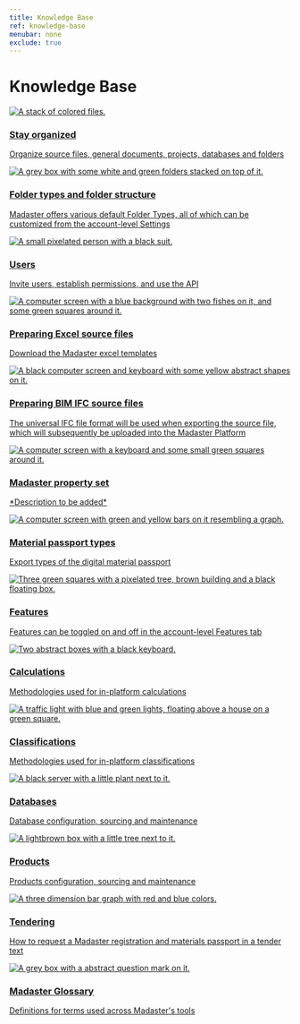 ```yaml
---
title: Knowledge Base
ref: knowledge-base
menubar: none
exclude: true
---
```


<div class="overview-content">
  <div class="overview-content-wrapper">
    <h1>Knowledge Base</h1>
    <a class="overview-link" href="./knowledge-base/stay-organized">
      <div class="overview-item">
        <div class="resource-item-left">
          <img class="resource-item-image" src="/assets/images/stay-organized.png" alt="A stack of colored files.">
        </div>
        <div class="resource-item-right">
          <h3>
            Stay organized
          </h3>
          <p>
            Organize source files, general documents, projects, databases and folders
          </p>
        </div>
      </div>
    </a>
    <a class="overview-link" href="./knowledge-base/folder-types-and-folder-structure">
      <div class="overview-item">
        <div class="resource-item-left">
          <img class="resource-item-image" src="/assets/images/folder-types-and-folder-structure.png" alt="A grey box with some white and green folders stacked on top of it.">
        </div>
        <div class="resource-item-right">
          <h3>
            Folder types and folder structure
          </h3>
          <p>
            Madaster offers various default Folder Types, all of which can be customized from the account-level Settings
          </p>
        </div>
      </div>
    </a>
    <a class="overview-link" href="./knowledge-base/users">
      <div class="overview-item">
        <div class="resource-item-left">
          <img class="resource-item-image" src="/assets/images/users.png" alt="A small pixelated person with a black suit.">
        </div>
        <div class="resource-item-right">
          <h3>
            Users
          </h3>
          <p>
            Invite users, establish permissions, and use the API
          </p>
        </div>
      </div>
    </a>
    <a class="overview-link" href="./knowledge-base/preparing-excel-source-files">
      <div class="overview-item">
        <div class="resource-item-left">
          <img class="resource-item-image" src="/assets/images/preparing-excel-source-files.png" alt="A computer screen with a blue background with two fishes on it, and some green squares around it.">
        </div>
        <div class="resource-item-right">
          <h3>
            Preparing Excel source files
          </h3>
          <p>
            Download the Madaster excel templates
          </p>
        </div>
      </div>
    </a>
    <a class="overview-link" href="./knowledge-base/preparing-bim-ifc-source-files">
      <div class="overview-item">
        <div class="resource-item-left">
          <img class="resource-item-image" src="/assets/images/preparing-bim-ifc-source-files.png" alt="A black computer screen and keyboard with some yellow abstract shapes on it.">
        </div>
        <div class="resource-item-right">
          <h3>
            Preparing BIM IFC source files
          </h3>
          <p>
            The universal IFC file format will be used when exporting the source file, which will subsequently be uploaded into the Madaster Platform
          </p>
        </div>
      </div>
    </a>
    <a class="overview-link" href="./knowledge-base/madaster-property-set">
      <div class="overview-item">
        <div class="resource-item-left">
          <img class="resource-item-image" src="/assets/images/madaster-property-set.png" alt="A computer screen with a keyboard and some small green squares around it.">
        </div>
        <div class="resource-item-right">
          <h3>
            Madaster property set
          </h3>
          <p>
            *Description to be added*
          </p>
        </div>
      </div>
    </a>
    <a class="overview-link" href="./knowledge-base/material-passports">
      <div class="overview-item">
        <div class="resource-item-left">
          <img class="resource-item-image" src="/assets/images/create-material-passports.png" alt="A computer screen with green and yellow bars on it resembling a graph.">
        </div>
        <div class="resource-item-right">
          <h3>
            Material passport types
          </h3>
          <p>
            Export types of the digital material passport
          </p>
        </div>
      </div>
    </a>
    <a class="overview-link" href="./knowledge-base/features">
      <div class="overview-item">
        <div class="resource-item-left">
          <img class="resource-item-image" src="/assets/images/features.png" alt="Three green squares with a pixelated tree, brown building and a black floating box.">
        </div>
        <div class="resource-item-right">
          <h3>
            Features
          </h3>
          <p>
            Features can be toggled on and off in the account-level Features tab
          </p>
        </div>
      </div>
    </a>
    <a class="overview-link" href="./knowledge-base/calculations">
      <div class="overview-item">
        <div class="resource-item-left">
          <img class="resource-item-image" src="/assets/images/calculations.png" alt="Two abstract boxes with a black keyboard.">
        </div>
        <div class="resource-item-right">
          <h3>
            Calculations
          </h3>
          <p>
            Methodologies used for in-platform calculations
          </p>
        </div>
      </div>
    </a>
    <a class="overview-link" href="./knowledge-base/classifications">
      <div class="overview-item">
        <div class="resource-item-left">
          <img class="resource-item-image" src="/assets/images/classifications.png" alt="A traffic light with blue and green lights, floating above a house on a green square.">
        </div>
        <div class="resource-item-right">
          <h3>
            Classifications
          </h3>
          <p>
            Methodologies used for in-platform classifications
          </p>
        </div>
      </div>
    </a>
    <a class="overview-link" href="./knowledge-base/databases">
      <div class="overview-item">
        <div class="resource-item-left">
          <img class="resource-item-image" src="/assets/images/databases.png" alt="A black server with a little plant next to it.">
        </div>
        <div class="resource-item-right">
          <h3>
            Databases
          </h3>
          <p>
            Database configuration, sourcing and maintenance
          </p>
        </div>
      </div>
    </a>
    <a class="overview-link" href="./knowledge-base/databases-products">
      <div class="overview-item">
        <div class="resource-item-left">
          <img class="resource-item-image" src="/assets/images/products.webp" alt="A lightbrown box with a little tree next to it.">
        </div>
        <div class="resource-item-right">
          <h3>
            Products
          </h3>
          <p>
            Products configuration, sourcing and maintenance
          </p>
        </div>
      </div>
    </a>
    <a class="overview-link" href="./knowledge-base/tendering">
      <div class="overview-item">
        <div class="resource-item-left">
          <img class="resource-item-image" src="/assets/images/tendering.png" alt="A three dimension bar graph with red and blue colors.">
        </div>
        <div class="resource-item-right">
          <h3>
            Tendering
          </h3>
          <p>
            How to request a Madaster registration and materials passport in a tender text
          </p>
        </div>
      </div>
    </a>
    <a class="overview-link" href="./knowledge-base/madaster-glossary">
      <div class="overview-item">
        <div class="resource-item-left">
          <img class="resource-item-image" src="/assets/images/madaster-glossary.png" alt="A grey box with a abstract question mark on it.">
        </div>
        <div class="resource-item-right">
          <h3>
            Madaster Glossary
          </h3>
          <p>
            Definitions for terms used across Madaster's tools
          </p>
        </div>
      </div>
    </a>
  </div>
</div>